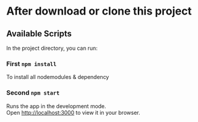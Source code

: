# After download or clone this project

## Available Scripts

In the project directory, you can run:
### First `npm install`

To install all nodemodules & dependency

### Second `npm start`

Runs the app in the development mode.\
Open [http://localhost:3000](http://localhost:3000) to view it in your browser.
